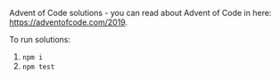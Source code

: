 Advent of Code solutions - you can read about Advent of Code in here: https://adventofcode.com/2019.

To run solutions:
1. `npm i`
2. `npm test`
